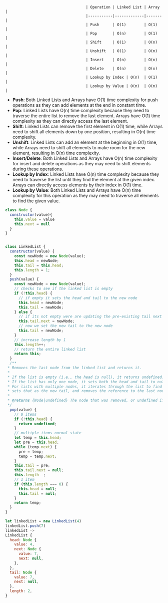                                         | Operation | Linked List | Array |
                                        |-----------|-------------|-------|
                                        | Push      | O(1)        | O(1)  |
                                        | Pop       | O(n)        | O(1)  |
                                        | Shift     | O(1)        | O(n)  |
                                        | Unshift   | O(1)        | O(n)  |
                                        | Insert    | O(n)        | O(n)  |
                                        | Delete    | O(n)        | O(n)  |
                                        | Lookup by Index | O(n)  | O(1)  |
                                        | Lookup by Value | O(n)  | O(n)  |

- **Push**: Both Linked Lists and Arrays have O(1) time complexity for push operations as they can add elements at the end in constant time.
- **Pop**: Linked Lists have O(n) time complexity because they need to traverse the entire list to remove the last element. Arrays have O(1) time complexity as they can directly access the last element.
- **Shift**: Linked Lists can remove the first element in O(1) time, while Arrays need to shift all elements down by one position, resulting in O(n) time complexity.
- **Unshift**: Linked Lists can add an element at the beginning in O(1) time, while Arrays need to shift all elements to make room for the new element, resulting in O(n) time complexity.
- **Insert/Delete**: Both Linked Lists and Arrays have O(n) time complexity for insert and delete operations as they may need to shift elements during these operations.
- **Lookup by Index**: Linked Lists have O(n) time complexity because they need to traverse the list until they find the element at the given index. Arrays can directly access elements by their index in O(1) time.
- **Lookup by Value**: Both Linked Lists and Arrays have O(n) time complexity for this operation as they may need to traverse all elements to find the given value.

```js
class Node {
  constructor(value){
    this.value = value
    this.next = null
  }
}


class LinkedList {
  constructor(value) {
    const newNode = new Node(value);
    this.head = newNode;
    this.tail = this.head;
    this.length = 1;
  }
  push(value) {
    const newNode = new Node(value);
    // checks to see if the linked list is empty
    if (!this.head) {
      // if empty it sets the head and tail to the new node
      this.head = newNode;
      this.tail = newNode;
    } else {
      // if its not empty were are updating the pre-existing tail next pointer to the new node
      this.tail.next = newNode;
      // now we set the new tail to the new node
      this.tail = newNode;
    }
    // increase length by 1
    this.length++;
    // return the entire linked list
    return this;
  }
  /**
 * Removes the last node from the linked list and returns it.
 *
 * If the list is empty (i.e., the head is null), it returns undefined.
 * If the list has only one node, it sets both the head and tail to null.
 * For lists with multiple nodes, it iterates through the list to find the second to last node,
 * sets that as the new tail, and removes the reference to the last node.
 *
 * @returns {Node|undefined} The node that was removed, or undefined if the list was empty.
 */
  pop(value) {
    // 0 items
    if (!this.head) {
      return undefined;
    }
    // multiple items normal state
    let temp = this.head;
    let pre = this.head;
    while (temp.next) {
      pre = temp;
      temp = temp.next;
    }
    this.tail = pre;
    this.tail.next = null;
    this.length--;
    // 1 item
    if (this.length === 0) {
      this.head = null;
      this.tail = null;
    }
    return temp;
  }
}

let linkedList = new LinkedList(4)
linkedList.push(7)
linkedList ->
LinkedList {
  head: Node {
    value: 4,
    next: Node {
      value: 7,
      next: null,
    },
  },
  tail: Node {
    value: 7,
    next: null,
  },
  length: 2,
}
```
